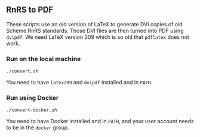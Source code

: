 ## RnRS to PDF

These scripts use an old version of LaTeX to generate DVI copies of
old Scheme RnRS standards. Those DVI files are then turned into PDF
using `dvipdf`. We need LaTeX version 209 which is so old that
`pdflatex` does not work.

### Run on the local machine

`./convert.sh`

You need to have `latex209` and `dvipdf` installed and in `PATH`.

### Run using Docker

`./convert-docker.sh`

You need to have Docker installed and in `PATH`, and your user account
needs to be in the `docker` group.
